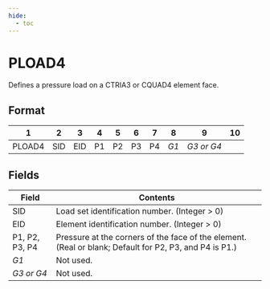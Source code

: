 ```yaml
---
hide:
  - toc
---
```

# PLOAD4
Defines a pressure load on a CTRIA3 or CQUAD4 element face.

## Format
| 1        | 2        | 3        | 4        | 5        | 6        | 7        | 8        | 9          | 10       | 
| -------- | -------- | -------- | -------- | -------- | -------- | -------- | -------- | --------   | -------- | 
| PLOAD4   | SID      | EID      | P1       | P2       | P3       | P4       | _G1_     | _G3 or G4_ |          | 


## Fields
| Field      | Contents |
| ---------- | -------- |
| SID   | Load set identification number. (Integer > 0)
| EID   | Element identification number. (Integer > 0)
| P1, P2, P3, P4 | Pressure at the corners of the face of the element. (Real or blank; Default for P2, P3, and P4 is P1.)
| _G1_  | Not used.
| _G3 or G4_  | Not used.
